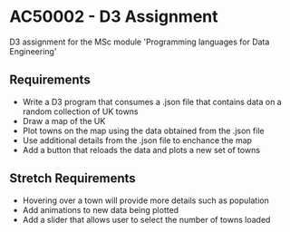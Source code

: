 # AC50002 - D3 Assignment
 D3 assignment for the MSc module 'Programming languages for Data Engineering'

## Requirements
- Write a D3 program that consumes a .json file that contains data on a random collection of UK towns 
- Draw a map of the UK 
- Plot towns on the map using the data obtained from the .json file 
- Use additional details from the .json file to enchance the map
- Add a button that reloads the data and plots a new set of towns 

## Stretch Requirements
- Hovering over a town will provide more details such as population
- Add animations to new data being plotted
- Add a slider that allows user to select the number of towns loaded
